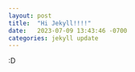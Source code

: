 ```yaml
---
layout: post
title:  "Hi Jekyll!!!!"
date:   2023-07-09 13:43:46 -0700
categories: jekyll update
---
```


:D